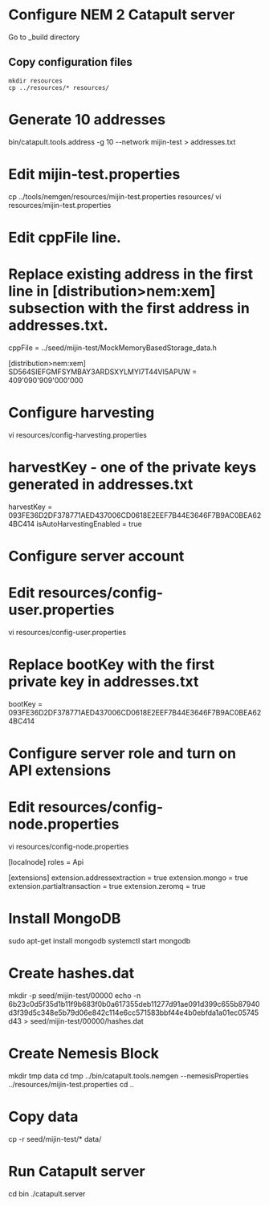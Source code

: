 # Configure NEM 2 Catapult server

Go to _build directory

## Copy configuration files
```
mkdir resources
cp ../resources/* resources/
```

# Generate 10 addresses
bin/catapult.tools.address -g 10 --network mijin-test > addresses.txt


# Edit mijin-test.properties
cp ../tools/nemgen/resources/mijin-test.properties resources/
vi resources/mijin-test.properties

# Edit cppFile line.
# Replace existing address in the first line in [distribution>nem:xem] subsection with the first address in addresses.txt.

cppFile = ../seed/mijin-test/MockMemoryBasedStorage_data.h

[distribution>nem:xem]
SD564SIEFGMFSYMBAY3ARDSXYLMYI7T44VI5APUW = 409'090'909'000'000


# Configure harvesting
vi resources/config-harvesting.properties

# harvestKey - one of the private keys generated in addresses.txt
harvestKey = 093FE36D2DF378771AED437006CD0618E2EEF7B44E3646F7B9AC0BEA624BC414
isAutoHarvestingEnabled = true


# Configure server account

# Edit resources/config-user.properties
vi resources/config-user.properties

# Replace bootKey with the first private key in addresses.txt
bootKey = 093FE36D2DF378771AED437006CD0618E2EEF7B44E3646F7B9AC0BEA624BC414


# Configure server role and turn on API extensions

# Edit resources/config-node.properties
vi resources/config-node.properties

[localnode]
roles = Api

[extensions]
extension.addressextraction = true
extension.mongo = true
extension.partialtransaction = true
extension.zeromq = true


# Install MongoDB
sudo apt-get install mongodb
systemctl start mongodb


# Create hashes.dat
mkdir -p seed/mijin-test/00000
echo -n 6b23c0d5f35d1b11f9b683f0b0a617355deb11277d91ae091d399c655b87940d3f39d5c348e5b79d06e842c114e6cc571583bbf44e4b0ebfda1a01ec05745d43 > seed/mijin-test/00000/hashes.dat


# Create Nemesis Block
mkdir tmp data
cd tmp
../bin/catapult.tools.nemgen --nemesisProperties ../resources/mijin-test.properties
cd ..


# Copy data
cp -r seed/mijin-test/* data/


# Run Catapult server
cd bin
./catapult.server
